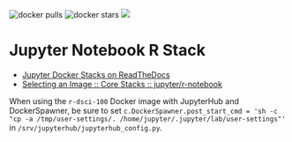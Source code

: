 ![docker pulls](https://img.shields.io/docker/pulls/jupyter/r-notebook.svg) ![docker stars](https://img.shields.io/docker/stars/jupyter/r-notebook.svg) [![](https://images.microbadger.com/badges/image/jupyter/r-notebook.svg)](https://microbadger.com/images/jupyter/r-notebook "jupyter/r-notebook image metadata")

# Jupyter Notebook R Stack

* [Jupyter Docker Stacks on ReadTheDocs](http://jupyter-docker-stacks.readthedocs.io/en/latest/index.html)
* [Selecting an Image :: Core Stacks :: jupyter/r-notebook](http://jupyter-docker-stacks.readthedocs.io/en/latest/using/selecting.html#jupyter-r-notebook)


When using the `r-dsci-100` Docker image with JupyterHub and DockerSpawner, 
be sure to set `c.DockerSpawner.post_start_cmd = 'sh -c "cp -a /tmp/user-settings/. /home/jupyter/.jupyter/lab/user-settings"'` 
in `/srv/jupyterhub/jupyterhub_config.py`.
